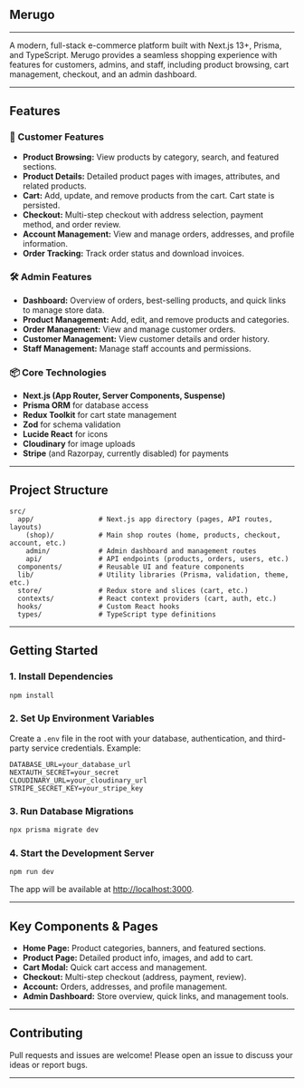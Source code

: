 <div style="display: flex; align-items: center; gap: 10px;">
  <!-- <img src="public/merugo-logo.svg" alt="Merugo Logo" width="40" height="40"/> -->
  <!-- <span style="font-size: 2rem; font-weight: bold;">Merugo</span> -->
</div>

## Merugo
---

A modern, full-stack e-commerce platform built with Next.js 13+, Prisma, and TypeScript. Merugo provides a seamless shopping experience with features for customers, admins, and staff, including product browsing, cart management, checkout, and an admin dashboard.

---

## Features
### 🛒 Customer Features
- **Product Browsing:** View products by category, search, and featured sections.
- **Product Details:** Detailed product pages with images, attributes, and related products.
- **Cart:** Add, update, and remove products from the cart. Cart state is persisted.
- **Checkout:** Multi-step checkout with address selection, payment method, and order review.
- **Account Management:** View and manage orders, addresses, and profile information.
- **Order Tracking:** Track order status and download invoices.

### 🛠️ Admin Features
- **Dashboard:** Overview of orders, best-selling products, and quick links to manage store data.
- **Product Management:** Add, edit, and remove products and categories.
- **Order Management:** View and manage customer orders.
- **Customer Management:** View customer details and order history.
- **Staff Management:** Manage staff accounts and permissions.

### 📦 Core Technologies
- **Next.js (App Router, Server Components, Suspense)**
- **Prisma ORM** for database access
- **Redux Toolkit** for cart state management
- **Zod** for schema validation
- **Lucide React** for icons
- **Cloudinary** for image uploads
- **Stripe** (and Razorpay, currently disabled) for payments

---

## Project Structure

```
src/
  app/                # Next.js app directory (pages, API routes, layouts)
    (shop)/           # Main shop routes (home, products, checkout, account, etc.)
    admin/            # Admin dashboard and management routes
    api/              # API endpoints (products, orders, users, etc.)
  components/         # Reusable UI and feature components
  lib/                # Utility libraries (Prisma, validation, theme, etc.)
  store/              # Redux store and slices (cart, etc.)
  contexts/           # React context providers (cart, auth, etc.)
  hooks/              # Custom React hooks
  types/              # TypeScript type definitions
```

---

## Getting Started

### 1. Install Dependencies
```bash
npm install
```

### 2. Set Up Environment Variables
Create a `.env` file in the root with your database, authentication, and third-party service credentials. Example:
```
DATABASE_URL=your_database_url
NEXTAUTH_SECRET=your_secret
CLOUDINARY_URL=your_cloudinary_url
STRIPE_SECRET_KEY=your_stripe_key
```

### 3. Run Database Migrations
```bash
npx prisma migrate dev
```

### 4. Start the Development Server
```bash
npm run dev
```

The app will be available at [http://localhost:3000](http://localhost:3000).

---

## Key Components & Pages

- **Home Page:** Product categories, banners, and featured sections.
- **Product Page:** Detailed product info, images, and add to cart.
- **Cart Modal:** Quick cart access and management.
- **Checkout:** Multi-step checkout (address, payment, review).
- **Account:** Orders, addresses, and profile management.
- **Admin Dashboard:** Store overview, quick links, and management tools.


---

## Contributing
Pull requests and issues are welcome! Please open an issue to discuss your ideas or report bugs.

---
